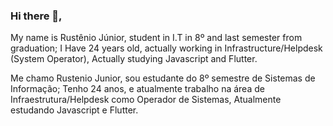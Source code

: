 ### Hi there 👋,

My name is Rustênio Júnior, student in I.T in 8º and last semester from graduation;
I Have 24 years old, actually working in Infrastructure/Helpdesk (System Operator),
Actually studying Javascript and Flutter.

Me chamo Rustenio Junior, sou estudante do 8º semestre de Sistemas de Informação;
Tenho 24 anos, e atualmente trabalho na área de Infraestrutura/Helpdesk como Operador de Sistemas,
Atualmente estudando Javascript e Flutter.


<!--
**RustenioJunior/RustenioJunior** is a ✨ _special_ ✨ repository because its `README.md` (this file) appears on your GitHub profile.

Here are some ideas to get you started:

- 🔭 I’m currently working on ...
- 🌱 I’m currently learning ...
- 👯 I’m looking to collaborate on ...
- 🤔 I’m looking for help with ...
- 💬 Ask me about ...
- 📫 How to reach me: ...
- 😄 Pronouns: ...
- ⚡ Fun fact: ...
-->
